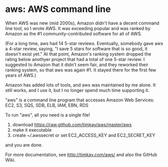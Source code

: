 # aws: AWS command line

When AWS was new (mid 2000s), Amazon didn't have a decent command line tool, so I wrote AWS. It was exceeding popular and was ranked by Amazon as the #1 community-contributed software for all of AWS.

(For a long time, aws had 14 5-star reviews. Eventually, somebody gave aws a 4-star review, saying, "I save 5 stars for software that is so good, it doesn't exist yet."
At that point, Amazon's ranking system dropped the rating below anothyer project that had a total of one 5-star review.
I suggested to Amazon that it didn't seem fair, and they reworked their ranking system, so that aws was again #1. It stayed there for the first few years of AWS.)

Amazon has added lots of tools, and aws was maintained by me alone. It still works, and I use it, but I no longer spend much time supporting it.

"aws" is a command line program that accesses Amazon Web Services: EC2, S3, SQS, SDB, ELB, IAM, EBN, RDS

To run "aws", all you need is a single file!

1. download https://raw.github.com/timkay/aws/master/aws
2. make it executable
3. create ~/.awssecret or set EC2_ACCESS_KEY and EC2_SECRET_KEY

and you are done.

For more documentation, see http://timkay.com/aws/ and also the GitHub Wiki.
